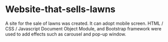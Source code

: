 # Website-that-sells-lawns
A site for the sale of lawns was created. It can adopt mobile screen. HTML / CSS / Javascript Document Object Module, and Bootstrap framework were used to add effects such as carousel and pop-up window.
